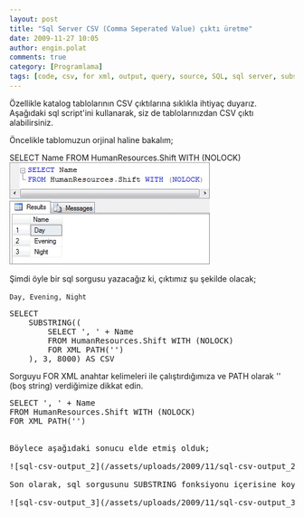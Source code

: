 ```yaml
---
layout: post
title: "Sql Server CSV (Comma Seperated Value) çıktı üretme"
date: 2009-11-27 10:05
author: engin.polat
comments: true
category: [Programlama]
tags: [code, csv, for xml, output, query, source, SQL, sql server, substring, table]
---
```

Özellikle katalog tablolarının CSV çıktılarına sıklıkla ihtiyaç duyarız. Aşağıdaki sql script'ini kullanarak, siz de tablolarınızdan CSV çıktı alabilirsiniz.

Öncelikle tablomuzun orjinal haline bakalım;


SELECT Name
FROM HumanResources.Shift WITH (NOLOCK)</pre>
![sql-csv-output_1](/assets/uploads/2009/11/sql-csv-output_1.png "sql-csv-output_1")
  
    
Şimdi öyle bir sql sorgusu yazacağız ki, çıktımız şu şekilde olacak;

`Day, Evening, Night`

<pre class="brush:sql">SELECT
    SUBSTRING((
        SELECT ', ' + Name
        FROM HumanResources.Shift WITH (NOLOCK)
        FOR XML PATH('')
    ), 3, 8000) AS CSV</pre>

Sorguyu FOR XML anahtar kelimeleri ile çalıştırdığımıza ve PATH olarak '' (boş string) verdiğimize dikkat edin.

<pre class="brush:sql">SELECT ', ' + Name
FROM HumanResources.Shift WITH (NOLOCK)
FOR XML PATH('')


Böylece aşağıdaki sonucu elde etmiş olduk;

![sql-csv-output_2](/assets/uploads/2009/11/sql-csv-output_2.png "sql-csv-output_2")

Son olarak, sql sorgusunu SUBSTRING fonksiyonu içerisine koyduk, böylece baştaki virgül ve boşluk karakterlerinden (", ") kurtulmuş olduk.

![sql-csv-output_3](/assets/uploads/2009/11/sql-csv-output_3.png "sql-csv-output_3")

